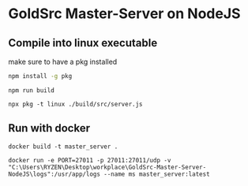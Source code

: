 # GoldSrc Master-Server on NodeJS

## Compile into linux executable

make sure to have a pkg installed

```sh
npm install -g pkg
```

```shell script
npm run build

npx pkg -t linux ./build/src/server.js
```

## Run with docker

```shell script
docker build -t master_server .

docker run -e PORT=27011 -p 27011:27011/udp -v "C:\Users\RYZEN\Desktop\workplace\GoldSrc-Master-Server-NodeJS\logs":/usr/app/logs --name ms master_server:latest
```
